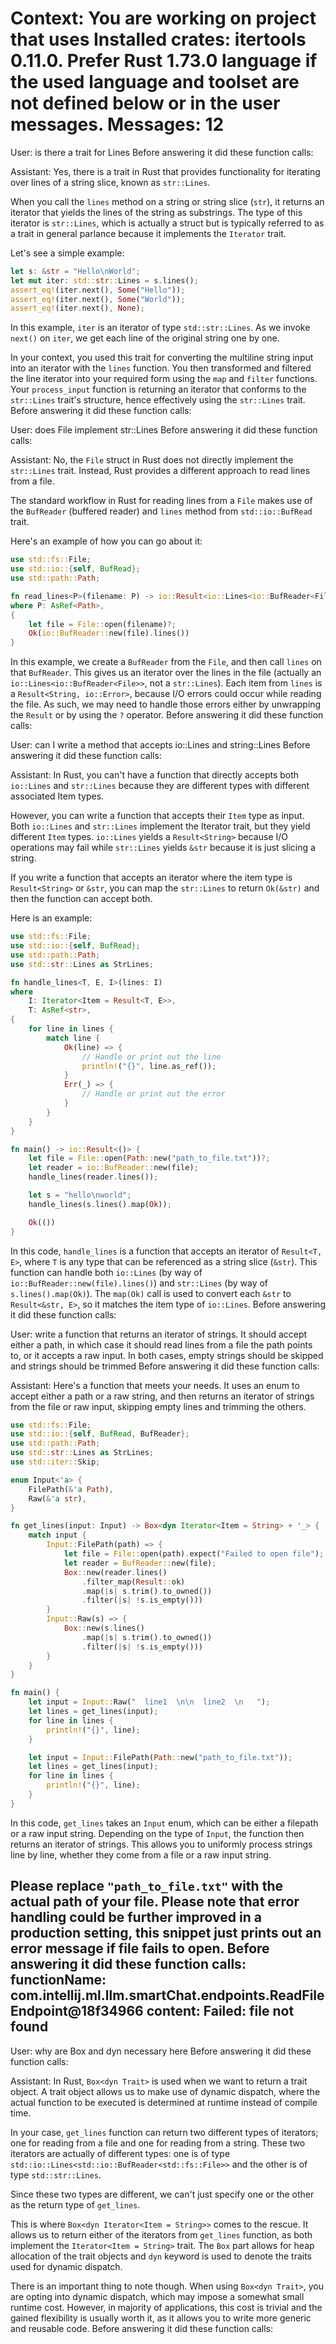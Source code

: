 Context:
You are working on project that uses Installed crates: itertools 0.11.0.
Prefer Rust 1.73.0 language if the used language and toolset are not defined below or in the user messages.
Messages: 12
=========================================================================================================================================

User: 
is there a trait for Lines
Before answering it did these function calls:


Assistant: 
Yes, there is a trait in Rust that provides functionality for iterating over lines of a string slice, known as `str::Lines`. 

When you call the `lines` method on a string or string slice (`str`), it returns an iterator that yields the lines of the string as substrings. The type of this iterator is `str::Lines`, which is actually a struct but is typically referred to as a trait in general parlance because it implements the `Iterator` trait.

Let's see a simple example:

```rust
let s: &str = "Hello\nWorld";
let mut iter: std::str::Lines = s.lines();
assert_eq!(iter.next(), Some("Hello"));
assert_eq!(iter.next(), Some("World"));
assert_eq!(iter.next(), None);
```

In this example, `iter` is an iterator of type `std::str::Lines`. As we invoke `next()` on `iter`, we get each line of the original string one by one.

In your context, you used this trait for converting the multiline string input into an iterator with the `lines` function. You then transformed and filtered the line iterator into your required form using the `map` and `filter` functions. Your `process_input` function is returning an iterator that conforms to the `str::Lines` trait's structure, hence effectively using the `str::Lines` trait.
Before answering it did these function calls:


User: 
does File implement str::Lines
Before answering it did these function calls:


Assistant: 
No, the `File` struct in Rust does not directly implement the `str::Lines` trait. Instead, Rust provides a different approach to read lines from a file.

The standard workflow in Rust for reading lines from a `File` makes use of the `BufReader` (buffered reader) and `lines` method from `std::io::BufRead` trait.

Here's an example of how you can go about it:

```rust
use std::fs::File;
use std::io::{self, BufRead};
use std::path::Path;

fn read_lines<P>(filename: P) -> io::Result<io::Lines<io::BufReader<File>>>
where P: AsRef<Path>,
{
    let file = File::open(filename)?;
    Ok(io::BufReader::new(file).lines())
}
```

In this example, we create a `BufReader` from the `File`, and then call `lines` on that `BufReader`. This gives us an iterator over the lines in the file (actually an `io::Lines<io::BufReader<File>>`, not a `str::Lines`). Each item from `lines` is a `Result<String, io::Error>`, because I/O errors could occur while reading the file. As such, we may need to handle those errors either by unwrapping the `Result` or by using the `?` operator.
Before answering it did these function calls:


User: 
can I write a method that accepts io::Lines and string::Lines
Before answering it did these function calls:


Assistant: 
In Rust, you can't have a function that directly accepts both `io::Lines` and `str::Lines` because they are different types with different associated Item types.

However, you can write a function that accepts their `Item` type as input. Both `io::Lines` and `str::Lines` implement the Iterator trait, but they yield different `Item` types. `io::Lines` yields a `Result<String>` because I/O operations may fail while `str::Lines` yields `&str` because it is just slicing a string.

If you write a function that accepts an iterator where the item type is `Result<String>` or `&str`, you can map the `str::Lines` to return `Ok(&str)` and then the function can accept both.

Here is an example:

```rust
use std::fs::File;
use std::io::{self, BufRead};
use std::path::Path;
use std::str::Lines as StrLines;

fn handle_lines<T, E, I>(lines: I)
where
    I: Iterator<Item = Result<T, E>>,
    T: AsRef<str>,
{
    for line in lines {
        match line {
            Ok(line) => {
                // Handle or print out the line
                println!("{}", line.as_ref());
            }
            Err(_) => {
                // Handle or print out the error
            }
        }
    }
}

fn main() -> io::Result<()> {
    let file = File::open(Path::new("path_to_file.txt"))?;
    let reader = io::BufReader::new(file);
    handle_lines(reader.lines());

    let s = "hello\nworld";
    handle_lines(s.lines().map(Ok));

    Ok(())
}
```

In this code, `handle_lines` is a function that accepts an iterator of `Result<T, E>`, where `T` is any type that can be referenced as a string slice (`&str`). This function can handle both `io::Lines` (by way of `io::BufReader::new(file).lines()`) and `str::Lines` (by way of `s.lines().map(Ok)`). The `map(Ok)` call is used to convert each `&str` to `Result<&str, E>`, so it matches the item type of `io::Lines`.
Before answering it did these function calls:


User: 
write a function that returns an iterator of strings. It should accept either a path, in which case it should read lines from a file the path points to, or it accepts a raw input. In both cases, empty strings should be skipped and strings should be trimmed
Before answering it did these function calls:


Assistant: 
Here's a function that meets your needs. It uses an enum to accept either a path or a raw string, and then returns an iterator of strings from the file or raw input, skipping empty lines and trimming the others.

```rust
use std::fs::File;
use std::io::{self, BufRead, BufReader};
use std::path::Path;
use std::str::Lines as StrLines;
use std::iter::Skip;

enum Input<'a> {
    FilePath(&'a Path),
    Raw(&'a str),
}

fn get_lines(input: Input) -> Box<dyn Iterator<Item = String> + '_> {
    match input {
        Input::FilePath(path) => {
            let file = File::open(path).expect("Failed to open file");
            let reader = BufReader::new(file);
            Box::new(reader.lines()
                .filter_map(Result::ok)
                .map(|s| s.trim().to_owned())
                .filter(|s| !s.is_empty()))
        }
        Input::Raw(s) => {
            Box::new(s.lines()
                .map(|s| s.trim().to_owned())
                .filter(|s| !s.is_empty()))
        }
    }
}

fn main() {
    let input = Input::Raw("  line1  \n\n  line2  \n   ");
    let lines = get_lines(input);
    for line in lines {
        println!("{}", line);
    }

    let input = Input::FilePath(Path::new("path_to_file.txt"));
    let lines = get_lines(input);
    for line in lines {
        println!("{}", line);
    }
}
```

In this code, `get_lines` takes an `Input` enum, which can be either a filepath or a raw input string. Depending on the type of `Input`, the function then returns an iterator of strings. This allows you to uniformly process strings line by line, whether they come from a file or a raw input string.

Please replace `"path_to_file.txt"` with the actual path of your file. Please note that error handling could be further improved in a production setting, this snippet just prints out an error message if file fails to open.
Before answering it did these function calls:
functionName: com.intellij.ml.llm.smartChat.endpoints.ReadFileEndpoint@18f34966
content: Failed: file not found
-----------------------------------------------------------------------------------------------------------------------------------------


User: 
why are Box and dyn necessary here
Before answering it did these function calls:


Assistant: 
In Rust, `Box<dyn Trait>` is used when we want to return a trait object. A trait object allows us to make use of dynamic dispatch, where the actual function to be executed is determined at runtime instead of compile time.

In your case, `get_lines` function can return two different types of iterators; one for reading from a file and one for reading from a string. These two iterators are actually of different types: one is of type `std::io::Lines<std::io::BufReader<std::fs::File>>` and the other is of type `std::str::Lines`.

Since these two types are different, we can't just specify one or the other as the return type of `get_lines`.

This is where `Box<dyn Iterator<Item = String>>` comes to the rescue. It allows us to return either of the iterators from `get_lines` function, as both implement the `Iterator<Item = String>` trait. The `Box` part allows for heap allocation of the trait objects and `dyn` keyword is used to denote the traits used for dynamic dispatch.

There is an important thing to note though. When using `Box<dyn Trait>`, you are opting into dynamic dispatch, which may impose a somewhat small runtime cost. However, in majority of applications, this cost is trivial and the gained flexibility is usually worth it, as it allows you to write more generic and reusable code.
Before answering it did these function calls:


